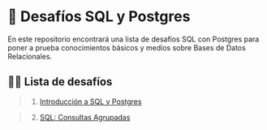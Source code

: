 # 🚀 Desafíos SQL y Postgres

En este repositorio encontrará una lista de desafíos SQL con Postgres para poner a prueba conocimientos básicos y medios sobre Bases de Datos Relacionales.

## 👨‍💻 Lista de desafíos

> 1. [Introducción a SQL y Postgres](https://github.com/felipejoq/desafios-sql-postgres-db/tree/main/desafio-01)

> 2. [SQL: Consultas Agrupadas](https://github.com/felipejoq/desafios-sql-postgres-db/tree/main/desafio-02)
